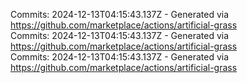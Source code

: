 Commits: 2024-12-13T04:15:43.137Z - Generated via https://github.com/marketplace/actions/artificial-grass
<br>
Commits: 2024-12-13T04:15:43.137Z - Generated via https://github.com/marketplace/actions/artificial-grass
<br>
Commits: 2024-12-13T04:15:43.137Z - Generated via https://github.com/marketplace/actions/artificial-grass
<br>
